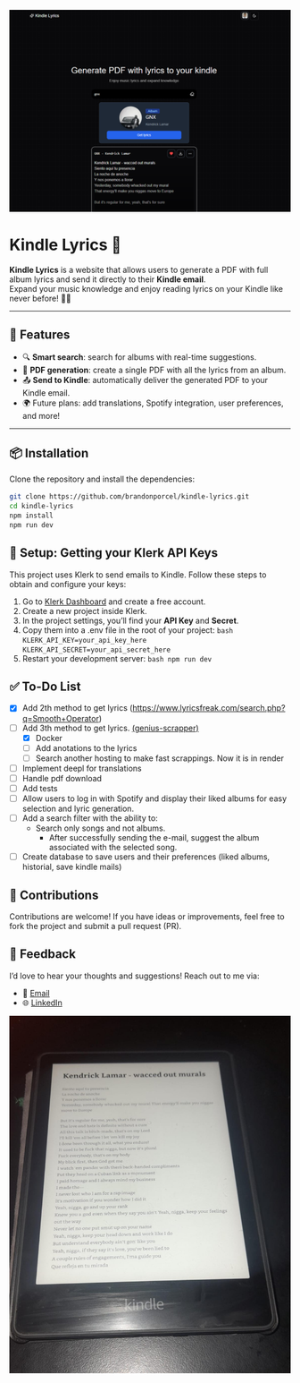 ![Kindle Lyrics Cover](public/og.png)

# Kindle Lyrics 🎵

**Kindle Lyrics** is a website that allows users to generate a PDF with full album lyrics and send it directly to their **Kindle email**.  
Expand your music knowledge and enjoy reading lyrics on your Kindle like never before! 📖✨

---

## 🚀 Features

- 🔍 **Smart search**: search for albums with real-time suggestions.
- 📑 **PDF generation**: create a single PDF with all the lyrics from an album.
- 📤 **Send to Kindle**: automatically deliver the generated PDF to your Kindle email.
- 🌍 Future plans: add translations, Spotify integration, user preferences, and more!

---

## 📦 Installation

Clone the repository and install the dependencies:

```bash
git clone https://github.com/brandonporcel/kindle-lyrics.git
cd kindle-lyrics
npm install
npm run dev
```

## 🔑 Setup: Getting your Klerk API Keys

This project uses Klerk to send emails to Kindle.
Follow these steps to obtain and configure your keys:

1. Go to [Klerk Dashboard](https://dashboard.clerk.com/) and create a free account.
2. Create a new project inside Klerk.
3. In the project settings, you’ll find your **API Key** and **Secret**.
4. Copy them into a .env file in the root of your project:
   `bash
KLERK_API_KEY=your_api_key_here
KLERK_API_SECRET=your_api_secret_here
`
5. Restart your development server:
   `bash
npm run dev
`

## ✅ To-Do List

- [x] Add 2th method to get lyrics (https://www.lyricsfreak.com/search.php?q=Smooth+Operator)
- [ ] Add 3th method to get lyrics. [(genius-scrapper)](https://github.com/brandonporcel/genius-scrapper)
  - [x] Docker
  - [ ] Add anotations to the lyrics
  - [ ] Search another hosting to make fast scrappings. Now it is in render
- [ ] Implement deepl for translations
- [ ] Handle pdf download
- [ ] Add tests
- [ ] Allow users to log in with Spotify and display their liked albums for easy selection and lyric generation.
- [ ] Add a search filter with the ability to:
  - Search only songs and not albums.
    - After successfully sending the e-mail, suggest the album associated with the selected song.
- [ ] Create database to save users and their preferences (liked albums, historial, save kindle mails)

## 🤝 Contributions

Contributions are welcome!
If you have ideas or improvements, feel free to fork the project and submit a pull request (PR).

## 💬 Feedback

I’d love to hear your thoughts and suggestions!
Reach out to me via:

- 📧 [Email](mailto:brandon7.7porcel@gmail.com)
- 🌐 [LinkedIn](https://linkedin.com/in/brandonporcel)

![Kindle Lyrics Preview](public/preview.jpg)
